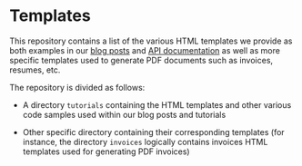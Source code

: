 # Templates

This repository contains a list of the various HTML templates we provide as
both examples in our [blog posts](https://blog.pdftoolkitapi.com) and 
[API documentation](https://docs.pdftoolkitapi.com) as well as more specific
templates used to generate PDF documents such as invoices, resumes, etc.

The repository is divided as follows:
- A directory `tutorials` containing the HTML templates and other various
code samples used within our blog posts and tutorials

- Other specific directory containing their corresponding templates (for 
instance, the directory `invoices` logically contains invoices HTML templates
used for generating PDF invoices)

